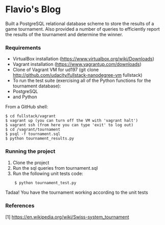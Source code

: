 # Flavio's Blog

Built a PostgreSQL relational database scheme to store the results of a game tournament. Also provided a number of queries to efficiently report the results of the tournament and determine the winner.

### Requirements

* VirtualBox installation (https://www.virtualbox.org/wiki/Downloads)
* Vagrant installation (https://www.vagrantup.com/downloads)
* Clone of Vagrant VM for ud197 (git clone http://github.com/udacity/fullstack-nanodegree-vm fullstack)
* To run the test suite (exercising all of the Python functions for the tournament database):
* PostgreSQL
* and Python

From a GitHub shell:

```
$ cd fullstack/vagrant
$ vagrant up (you can turn off the VM with 'vagrant halt')
$ vagrant ssh (from here you can type 'exit' to log out)
$ cd /vagrant/tournament
$ psql -f tournament.sql
$ python tournament_results.py
```

### Running the project
1. Clone the project
2. Run the sql queries from tournament.sql
3. Run the following unit tests code:

```python
    $ python tournament_test.py
```

Tadaa! You have the tournament working according to the unit tests

### References
[1] https://en.wikipedia.org/wiki/Swiss-system_tournament
